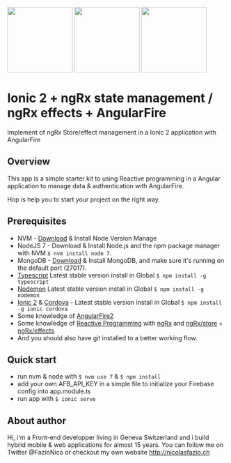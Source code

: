 <!--
@Author: Nicolas Fazio <webmaster-fazio>
@Date:   16-03-2017
@Email:  contact@nicolasfazio.ch
@Last modified by:   webmaster-fazio
@Last modified time: 16-03-2017
-->
<img src="https://camo.githubusercontent.com/dfb47c8fd89796ded8fcedaa09883d67297cf58b/687474703a2f2f636c6f75646f6b692e636f6d2f696d616765732f6672616d65776f726b732f696f6e69632e706e67" height="150px"> <img src="https://avatars2.githubusercontent.com/u/16272733?v=3&s=200" height="150px"> <img src="https://lh3.googleusercontent.com/TMqvJdxi8bUMcux_bRQeGUkN4qhSNio1Katx7GSxI5cX7wyuv_nFssaBb1DJ3FcLc0N1OqxpDLy7ln8LXdbeiCS5MwEAr3g=s688" height="150px" >

# Ionic 2 + ngRx state management / ngRx effects + AngularFire
Implement of ngRx Store/effect management in a Ionic 2 application with AngularFire

## Overview
This app is a simple starter kit to using Reactive programming in a Angular application to manage data & authentication with AngularFire.

Hop is help you to start your project on the right way.

## Prerequisites
- NVM - [Download](https://github.com/creationix/nvm) & Install Node Version Manage
- NodeJS 7 - Download & Install Node.js and the npm package manager with NVM `$ nvm install node 7`.
- MongoDB - [Download](https://www.mongodb.com) & Install MongoDB, and make sure it's running on the default port (27017).
- [Typescript](https://www.npmjs.com/package/typescript) Latest stable version install in Global `$ npm install -g typescript`
- [Nodemon](https://nodemon.io/) Latest stable version install in Global `$ npm install -g nodemon`
- [Ionic 2](https://ionicframework.com/) & [Cordova](https://cordova.apache.org/) - Latest stable version install in Global `$ npm install -g ionic cordova`
- Some knowledge of [AngularFire2](https://github.com/angular/angularfire2)
- Some knowledge of [Reactive Programming](http://reactivex.io/) with [ngRx](https://github.com/ngrx) and [ngRx/store](https://github.com/ngrx/store) + [ngRx/effects](https://github.com/ngrx/effects)
- And you should also have git installed to a better working flow.

## Quick start
- run nvm & node with `$ nvm use 7` & `$ npm install`
- add your own AFB_API_KEY in a simple file to initialize your Firebase config into app.module.ts
- run app with `$ ionic serve`

## About author
Hi, i'm a Front-end developper living in Geneva Switzerland and i build hybrid mobile & web applications for almost 15 years. You can follow me on Twitter @FazioNico or checkout my own website http://nicolasfazio.ch
